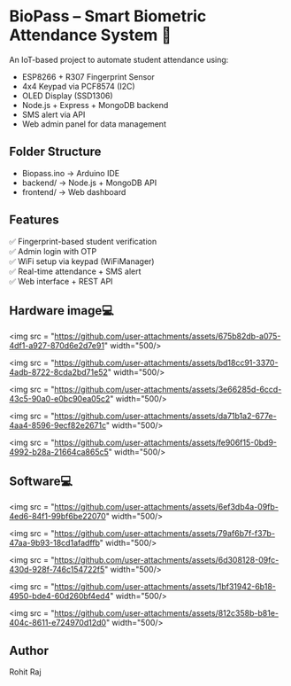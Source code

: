 # BioPass – Smart Biometric Attendance System 🔐

An IoT-based project to automate student attendance using:
- ESP8266 + R307 Fingerprint Sensor
- 4x4 Keypad via PCF8574 (I2C)
- OLED Display (SSD1306)
- Node.js + Express + MongoDB backend
- SMS alert via API
- Web admin panel for data management

## Folder Structure
- Biopass.ino → Arduino IDE
- backend/ → Node.js + MongoDB API
- frontend/ → Web dashboard

## Features
✅ Fingerprint-based student verification  
✅ Admin login with OTP  
✅ WiFi setup via keypad (WiFiManager)  
✅ Real-time attendance + SMS alert  
✅ Web interface + REST API

## Hardware image💻
<img src = "https://github.com/user-attachments/assets/675b82db-a075-4df1-a927-870d6e2d7e91" width="500/>

<img src = "https://github.com/user-attachments/assets/bd18cc91-3370-4adb-8722-8cda2bd71e52" width="500/>

<img src = "https://github.com/user-attachments/assets/3e66285d-6ccd-43c5-90a0-e0bc90ea05c2" width="500/>

<img src = "https://github.com/user-attachments/assets/da71b1a2-677e-4aa4-8596-9ecf82e2671c" width="500/>

<img src = "https://github.com/user-attachments/assets/fe906f15-0bd9-4992-b28a-21664ca865c5" width="500/>

## Software💻
<img src = "https://github.com/user-attachments/assets/6ef3db4a-09fb-4ed6-84f1-99bf6be22070" width="500/>

<img src = "https://github.com/user-attachments/assets/79af6b7f-f37b-47aa-9b93-18cd1afadffb" width="500/>

<img src = "https://github.com/user-attachments/assets/6d308128-09fc-430d-928f-746c154722f5" width="500/>

<img src = "https://github.com/user-attachments/assets/1bf31942-6b18-4950-bde4-60d260bf4ed4" width="500/>

<img src = "https://github.com/user-attachments/assets/812c358b-b81e-404c-8611-e724970d12d0" width="500/>


## Author
Rohit Raj
